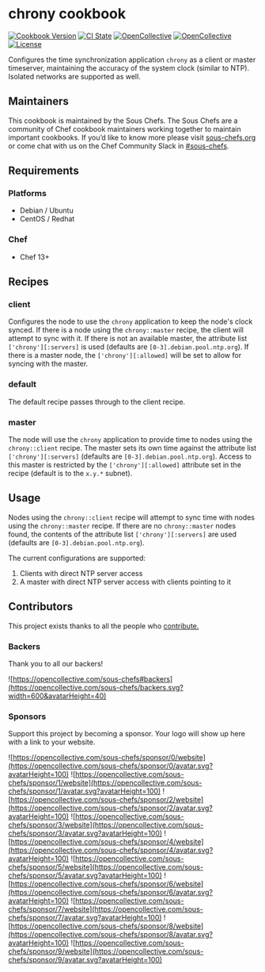 # chrony cookbook

[![Cookbook Version](https://img.shields.io/cookbook/v/chrony.svg)](https://supermarket.chef.io/cookbooks/chrony)
[![CI State](https://github.com/sous-chefs/chrony/workflows/ci/badge.svg)](https://github.com/sous-chefs/chrony/actions?query=workflow%3Aci)
[![OpenCollective](https://opencollective.com/sous-chefs/backers/badge.svg)](#backers)
[![OpenCollective](https://opencollective.com/sous-chefs/sponsors/badge.svg)](#sponsors)
[![License](https://img.shields.io/badge/License-Apache%202.0-green.svg)](https://opensource.org/licenses/Apache-2.0)

Configures the time synchronization application `chrony` as a client or master timeserver, maintaining the accuracy of the system clock (similar to NTP). Isolated networks are supported as well.

## Maintainers

This cookbook is maintained by the Sous Chefs. The Sous Chefs are a community of Chef cookbook maintainers working together to maintain important cookbooks. If you’d like to know more please visit [sous-chefs.org](https://sous-chefs.org/) or come chat with us on the Chef Community Slack in [#sous-chefs](https://chefcommunity.slack.com/messages/C2V7B88SF).

## Requirements

### Platforms

- Debian / Ubuntu
- CentOS / Redhat

### Chef

- Chef 13+

## Recipes

### client

Configures the node to use the `chrony` application to keep the node's clock synced. If there is a node using the `chrony::master` recipe, the client will attempt to sync with it. If there is not an available master, the attribute list `['chrony'][:servers]` is used (defaults are `[0-3].debian.pool.ntp.org`). If there is a master node, the `['chrony'][:allowed]` will be set to allow for syncing with the master.

### default

The default recipe passes through to the client recipe.

### master

The node will use the `chrony` application to provide time to nodes using the `chrony::client` recipe. The master sets its own time against the attribute list `['chrony'][:servers]` (defaults are `[0-3].debian.pool.ntp.org`). Access to this master is restricted by the `['chrony'][:allowed]` attribute set in the recipe (default is to the `x.y.*` subnet).
## Usage

Nodes using the `chrony::client` recipe will attempt to sync time with nodes using the `chrony::master` recipe. If there are no `chrony::master` nodes found, the contents of the attribute list `['chrony'][:servers]` are used (defaults are `[0-3].debian.pool.ntp.org`).

The current configurations are supported:
1) Clients with direct NTP server access
2) A master with direct NTP server access with clients pointing to it

## Contributors

This project exists thanks to all the people who [contribute.](https://opencollective.com/sous-chefs/contributors.svg?width=890&button=false)

### Backers

Thank you to all our backers!

![https://opencollective.com/sous-chefs#backers](https://opencollective.com/sous-chefs/backers.svg?width=600&avatarHeight=40)

### Sponsors

Support this project by becoming a sponsor. Your logo will show up here with a link to your website.

![https://opencollective.com/sous-chefs/sponsor/0/website](https://opencollective.com/sous-chefs/sponsor/0/avatar.svg?avatarHeight=100)
![https://opencollective.com/sous-chefs/sponsor/1/website](https://opencollective.com/sous-chefs/sponsor/1/avatar.svg?avatarHeight=100)
![https://opencollective.com/sous-chefs/sponsor/2/website](https://opencollective.com/sous-chefs/sponsor/2/avatar.svg?avatarHeight=100)
![https://opencollective.com/sous-chefs/sponsor/3/website](https://opencollective.com/sous-chefs/sponsor/3/avatar.svg?avatarHeight=100)
![https://opencollective.com/sous-chefs/sponsor/4/website](https://opencollective.com/sous-chefs/sponsor/4/avatar.svg?avatarHeight=100)
![https://opencollective.com/sous-chefs/sponsor/5/website](https://opencollective.com/sous-chefs/sponsor/5/avatar.svg?avatarHeight=100)
![https://opencollective.com/sous-chefs/sponsor/6/website](https://opencollective.com/sous-chefs/sponsor/6/avatar.svg?avatarHeight=100)
![https://opencollective.com/sous-chefs/sponsor/7/website](https://opencollective.com/sous-chefs/sponsor/7/avatar.svg?avatarHeight=100)
![https://opencollective.com/sous-chefs/sponsor/8/website](https://opencollective.com/sous-chefs/sponsor/8/avatar.svg?avatarHeight=100)
![https://opencollective.com/sous-chefs/sponsor/9/website](https://opencollective.com/sous-chefs/sponsor/9/avatar.svg?avatarHeight=100)
